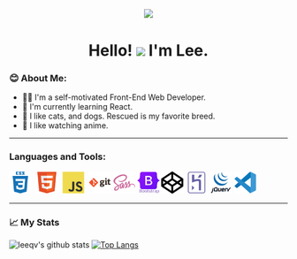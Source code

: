<div id="header" align="center">
  <img src="https://media.giphy.com/media/VekcnHOwOI5So/giphy.gif" width="200"/>
  
  <h1>
    Hello!
    <img src="https://media1.giphy.com/media/AeFXNMLzqxTGsL1Trl/giphy.gif" width="60px"/>
    I'm Lee.
  </h1>
</div>

### 😊 About Me:
- 👩‍💻 I'm a self-motivated Front-End Web Developer.
- 🌱 I'm currently learning React.
- 🐾 I like cats, and dogs. Rescued is my favorite breed.
- 🍿 I like watching anime.

---

###  Languages and Tools:
<div>
  <img src="https://github.com/devicons/devicon/blob/master/icons/css3/css3-plain-wordmark.svg"  title="CSS3" alt="CSS" width="40" height="40"/>&nbsp;
  <img src="https://github.com/devicons/devicon/blob/master/icons/html5/html5-original.svg" title="HTML5" alt="HTML" width="40" height="40"/>&nbsp;
  <img src="https://github.com/devicons/devicon/blob/master/icons/javascript/javascript-original.svg" title="JavaScript" alt="JavaScript" width="40" height="40"/>&nbsp;
  <img src="https://github.com/devicons/devicon/blob/master/icons/git/git-original-wordmark.svg" title="Git" **alt="Git" width="40" height="40"/>
  <img src="https://github.com/devicons/devicon/blob/master/icons/sass/sass-original.svg" title="SASS" **alt="SASS" width="40" height="40"/>
  <img src="https://github.com/devicons/devicon/blob/master/icons/bootstrap/bootstrap-original-wordmark.svg" title="Bootstrap" **alt="Bootstrap" width="40" height="40"/>
  <img src="https://github.com/devicons/devicon/blob/master/icons/codepen/codepen-plain.svg" title="Codepen" **alt="Codepen" width="40" height="40"/>
  <img src="https://github.com/devicons/devicon/blob/master/icons/heroku/heroku-original.svg" title="Heroku" **alt="Heroku" width="40" height="40"/>
  <img src="https://github.com/devicons/devicon/blob/master/icons/jquery/jquery-original-wordmark.svg" title="jQuery" **alt="jQuery" width="40" height="40"/>
  <img src="https://github.com/devicons/devicon/blob/master/icons/vscode/vscode-original.svg" title="Visual Studio Code" **alt="Visual Studio Code" width="40" height="40"/>
</div>

---

### 📈 My Stats
![leeqv's github stats](https://github-readme-stats.vercel.app/api?username=leeqv&theme=onedark&show_icons=true)
[![Top Langs](https://github-readme-stats.vercel.app/api/top-langs/?username=leeqv&layout=compact&theme=onedark)](https://github.com/leeqv/github-readme-stats)
